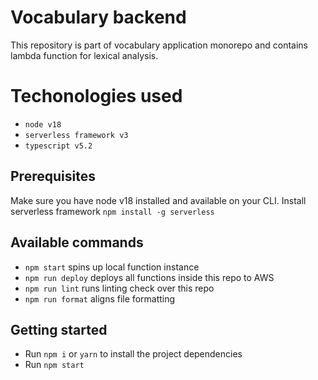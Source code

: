 # Vocabulary backend

This repository is part of vocabulary application monorepo and contains lambda function for lexical analysis.

# Techonologies used

- `node v18`
- `serverless framework v3`
- `typescript v5.2`

## Prerequisites

Make sure you have node v18 installed and available on your CLI. 
Install serverless framework `npm install -g serverless`

## Available commands

- `npm start` spins up local function instance
- `npm run deploy` deploys all functions inside this repo to AWS
- `npm run lint` runs linting check over this repo
- `npm run format` aligns file formatting


## Getting started

- Run `npm i` or `yarn` to install the project dependencies
- Run `npm start`

